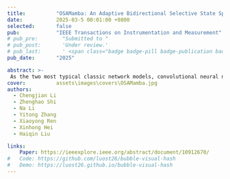 ```yaml
---
title:          "OSAMamba: An Adaptive Bidirectional Selective State Space Model For OSA Detection"
date:           2025-03-5 00:01:00 +0800
selected:       false
pub:            "IEEE Transactions on Instrumentation and Measurement"
# pub_pre:        "Submitted to "
# pub_post:       'Under review.'
# pub_last:       ' <span class="badge badge-pill badge-publication badge-success">Spotlight</span>'
pub_date:       "2025"

abstract: >-
 As the two most typical classic network models, convolutional neural networks (CNNs) and Transformer have been widely applied in obstructive sleep apnea (OSA) detection in recent years. However, due to the inherent limitations of the receptive field in traditional CNN models (the receptive field is positively correlated with the fixed convolutional kernel size, and the ability to extract global feature information is limited), further improvement in their performance is constrained. While, for the Transformer, due to the computational complexity of the self-attention mechanism in the Transformer model increases exponentially with the length of the context, it will hold a very high computational overhead, and which would hinder the deployment of the Transformer on devices with limited computing resources. To address these problems, this article proposes an adaptive bidirectional selective state-space model (ABSM)-based method for OSA detection, termed as OSAMamba. The main novelty of the proposed method lies in the following two aspects: the development of the lightweight multiscale efficient aggregation (LMSEA) module and the propose of ABSM. To achieve the purpose of expanding the model receptive field and capturing the effective temporal features with a very low number of parameters, the LMSEA module adopts a combination of partial convolution (PConv)-based multiscale strategy and convolutional block attention module (CBAM). The purpose of the ABSM module is to reduce the computational cost of the model and improve the model deployability by using a frequency-domain enhancement strategy to fuse the effective time-domain features extracted by adaptive bidirectional Mamba (ABi-Mamba) with linear complexity with the frequency-domain features extracted by the frequency-domain enhancement module (FEM). Extensive experiments on the Apnea-electrocardiogram (ECG) dataset show that of all compared methods, the proposed method obtains the best accuracy of 91.91% in the per-segment detection, and which surpasses the state-of-the-art (SOTA) TFFormer by 0.31%. It also achieves a remarkable accuracy of 100% with the lowest mean absolute error (MAE) of 2.43 in per-record detection.
cover:          assets\images\covers\OSAMamba.jpg
authors:
  - Chengjian Li 
  - Zhenghao Shi
  - Na Li
  - Yitong Zhang
  - Xiaoyong Ren
  - Xinhong Hei
  - Haiqin Liu

links:
    Paper: https://ieeexplore.ieee.org/abstract/document/10912670/
#   Code: https://github.com/luost26/bubble-visual-hash
#   Demo: https://luost26.github.io/bubble-visual-hash
---
```

